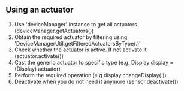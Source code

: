 
## Using an actuator

1. Use 'deviceManager' instance to get all actuators (deviceManager.getActuators())
2. Obtain the required actuator by filtering using 'DeviceManagerUtil.getFilteredActuatorsByType(.)'
3. Check whether the actuator is active. If not activate it (actuator.activate())
4. Cast the generic actuator to specific type (e.g. Display display = (Display) actuator)
4. Perform the required operation (e.g display.changeDisplay(.))
5. Deactivate when you do not need it anymore (sensor.deactivate())

